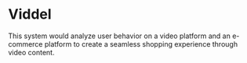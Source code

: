 # Viddel
This system would analyze user behavior on a video platform and an e-commerce platform to create a seamless shopping experience through video content.
